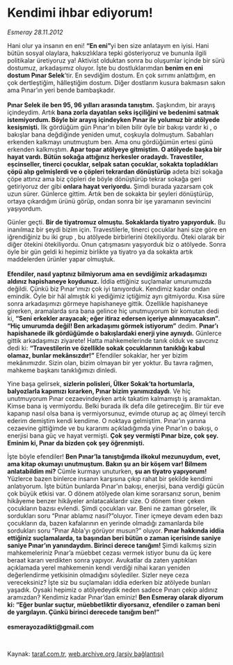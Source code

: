 # Kendimi ihbar ediyorum!

*Esmeray 28.11.2012*

<div class="yazi"><p>Hani olur ya insanın en eni! <b>“En eni”</b>yi ben size anlatayım en iyisi. Hani bütün sosyal olaylara, haksızlıklara tepki gösteriyoruz ve bununla ilgili politikalar üretiyoruz ya! Aktivist olduktan sonra bu oluşumlar içinde bir sürü dostumuz, arkadaşımız oluyor. İşte bu dostluklarımdan <b>benim en eni dostum Pınar Selek</b>’tir. En sevdiğim dostum. En çok sırrımı anlattığım, en çok dertleştiğim, hâlleştiğim dostum. Diğer dostlarım kusura bakmasın sakın ama Pınar’ın yeri bende bambaşkadır.<br/><br/><b>Pınar Selek ile ben 95, 96 yılları arasında tanıştım.</b> Şaşkındım, bir arayış içindeydim. Artık <b>bana zorla dayatılan seks işçiliğini ve bedenimi satmak istemiyordum. Böyle bir arayış içindeyken Pınar ile yolumuz bir atölyede kesişmişti.</b> İlk gördüğüm gün Pınar’ın bilen bilir öyle bir bakışı vardır ki , o bakışlar bana değdiğinde yeniden umut, coşkuyla dolmuştum. Sabahları erkenden kalkmayı unutmuştum ben. Ama onu gördüğümün ertesi günü erkenden kalkmıştım. <b>Apar topar atölyeye gitmiştim. O atölyede başka bir hayat vardı. Bütün sokağa attığınız herkesler oradaydı. Travestiler, eşcinseller, tinerci çocuklar, selpak satan çocuklar, sokakta topladıkları çöpü alıp gelmişlerdi ve o çöpleri tekrardan dönüştürüp</b> adeta bizi sokağa çöpe attınız ama biz çöpleri de böyle dönüştürüp tekrar sokağa geri getiriyoruz der gibi <b>onlara hayat veriyordu.</b> Şimdi burada yazarsam çok uzun sürer. Günlerce gittim. Artık ben de sokakta bir şeyleri dönüştürüp, ortaya çıkardığım ürünü görüp, ondan sonra bir işe yaramanın sevincini yaşıyordum. </p>
<p>Günler geçti. <b>Bir de tiyatromuz olmuştu. Sokaklarda tiyatro yapıyorduk.</b> Bu inanılmaz bir şeydi bizim için. Travestilerle, tinerci çocuklar hani size göre en iğrendiğiniz bu iki grup , bu atölyede birbirlerini ötekiliyordu. Öteki olarak bir diğer ötekini ötekiliyordu. Onun çatışmasını yaşıyorduk biz o atölyede. Sonra öyle bir gün geldi ki hepimiz birlikte ya tiyatro ya da sokakta artık maddelerden ürünler yapar olmuştuk.<br/><br/><b>Efendiler, nasıl yaptınız bilmiyorum ama en sevdiğimiz arkadaşımızı aldınız hapishaneye koydunuz.</b> İddia ettiğiniz suçlamalar umurumuzda değildi. Çünkü biz Pınar’ımızı çok iyi tanıyorduk. Kendimiz kadar ondan emindik. Öyle bir hâl almıştık ki yediğimiz içtiğimiz ayrı gitmiyordu. Kısa süre sonra arkadaşımızı görmeye hapishaneye gittik. Özellikle hapishaneye girerken, aramalarda sıra bana gelince hiç unutmuyorum bir komutan dedi ki, <b>“Seni erkekler arayacak; eğer itiraz edersen içeriye alınmayacaksın”</b>. <b>“Hiç umurumda değil! Ben arkadaşımı görmek istiyorum”</b> dedim. <b>Pınar’ı hapishanede ilk gördüğümde o bakışlardaki enerji yine aynıydı.</b> Günlerce gittik arkadaşımızı ziyarete! Hatta mahkemelerinde tanık olduk ve savcınız dedi ki: <b>“Travestilerin ve özellikle sokak çocuklarının tanıklığı kabul olamaz, bunlar mekânsızdır!”</b> Efendiler sokaklar, her yer bizim mekânımızdır. Sizin olan, bizim olmayan bir yer yoktur. Bu tavra rağmen, mahkeme başkanı tanıklığımızı dinledi.</p>
<p>Yine başa gelirsek, <b>sizlerin polisleri, Ülker Sokak’ta hortumlarla, balyozlarla kapımızı kırarken, Pınar bizim yanımızdaydı</b>. Ve hiç unutmuyorum Pınar cezaevindeyken artık takatim kalmamıştı iş aramaktan. Kimse bana iş vermiyordu. Belki burada ilk defa dile getireceğim. Bir tür eve kapanıp nasıl olsa bana iş vermiyorsunuz, evimde oturup aç aç ölmeyi tercih ederim demiştim kendi kendime. O noktaya gelmiştim. Pınar’ın yanına cezaevine gittiğimde ve bu kararımı açıkladığımda yine Pınar’ın o bakışı, o enerjisi bana güç ve hayat vermişti. <b>Çok şey vermişti Pınar bize, çok şey. Eminim ki, Pınar da bizden çok şey öğrenmişti.</b> </p>
<p>İşte böyle efendiler! <b>Ben Pınar’la tanıştığımda ilkokul mezunuydum, evet, ama kitap okumayı unutmuştum. Bakın şu an bir köşem var! Bilmem anlatabildim mi?</b> Cümle kurmayı unuturken, <b>şu an tiyatro yapıyorum!</b> Yüzlerce bazen binlerce insanın karşısına çıkıp rahat bir şekilde kendimi anlatıyorum. İşte bütün bunlarda Pınar’ın bakışı, enerjisi, bana verdiği gücün çok büyük etkisi var. O dönem atölyede olan kime sorarsanız sorun, benim hikâyeme benzer hikâyeler anlatacaklardır size. O dönem tiner çeken çocukların bazısı evlendi. Şimdi çocukları var. Beni ne zaman görseler, ilk sordukları soru “Pınar ablamız nasıl?”oluyor. Tiner içmeye devam eden bazı çocukların da, bazen kafalarının en yerinde olmadığı zamanlarda bile sordukları soru “Pınar Abla’yı görüyor musun?” oluyor. <b>Pınar hakkında iddia ettiğiniz suçlamalarda, ta başından beri bütün o zaman içerisinde saniye saniye Pınar’ın yanındaydım. Birinci derece tanığım! </b>Şimdi kalkmış sizin mahkemeleriniz Pınar’a müebbet cezası vermek istiyor bunu da üç kere beraat kararı verdikten sonra yapıyor. Avukatlar da zaten yaptıkları açıklamada yerel mahkemenin kendi verdiği nihai kararı yeniden değerlendirme yetkisinin olmadığını söylediler. Sizler neye ceza vereceksiniz? İşte siz bu suçlamaları iddia ederken biz atölyede bunları yaşadık. Oysaki hepimiz o atölyedeydik neden sadece Pınarı çekip aldınız aramızdan? Kendimiz kadar Pınar’dan eminiz! <b>Ben Esmeray olarak diyorum ki: “Eğer bunlar suçtur, müebbetliktir diyorsanız, efendiler o zaman beni de yargılayın. Çünkü birinci derecede tanığım ben!”<br/><br/></b><b>esmerayozadikti@gmail.com</b></p>
<p> </p>
</div>

Kaynak: [taraf.com.tr](http://www.taraf.com.tr/esmeray/makale-kendimi-ihbar-ediyorum.htm), [web.archive.org (arşiv bağlantısı)](http://web.archive.org/web/20131107124555/http://www.taraf.com.tr/esmeray/makale-kendimi-ihbar-ediyorum.htm)
